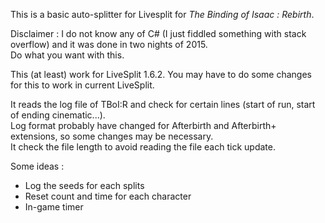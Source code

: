 This is a basic auto-splitter for Livesplit for *The Binding of Isaac : Rebirth*.

Disclaimer : I do not know any of C# (I just fiddled something with stack overflow) and it was done in two nights of 2015.  
Do what you want with this.

This (at least) work for LiveSplit 1.6.2. You may have to do some changes for this to work in current LiveSplit.

It reads the log file of TBoI:R and check for certain lines (start of run, start of ending cinematic...).  
Log format probably have changed for Afterbirth and Afterbirth+ extensions, so some changes may be necessary.  
It check the file length to avoid reading the file each tick update.

Some ideas :

 - Log the seeds for each splits
 - Reset count and time for each character
 - In-game timer
